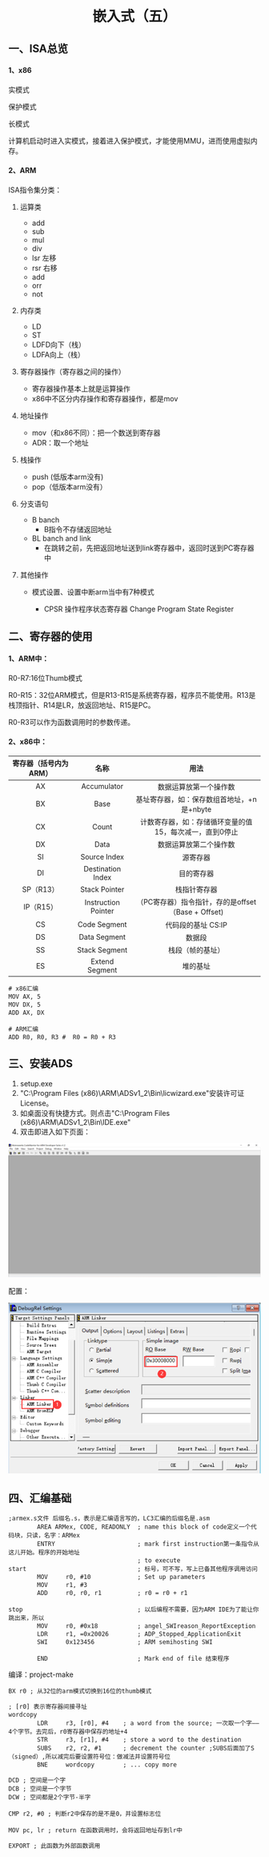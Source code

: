 <h1><center>嵌入式（五）</center></h1>

## 一、ISA总览

#### 1、x86

实模式

保护模式

长模式

计算机启动时进入实模式，接着进入保护模式，才能使用MMU，进而使用虚拟内存。



#### 2、ARM

ISA指令集分类：

1. 运算类

   * add
   * sub
   * mul
   * div
   * lsr 左移
   * rsr 右移
   * add
   * orr
   * not

2. 内存类

   * LD
   * ST
   * LDFD向下（栈）
   * LDFA向上（栈）

3. 寄存器操作（寄存器之间的操作）

   * 寄存器操作基本上就是运算操作
   * x86中不区分内存操作和寄存器操作，都是mov

4. 地址操作

   * mov（和x86不同）：把一个数送到寄存器
   * ADR：取一个地址

5. 栈操作

   * push (低版本arm没有)
   * pop（低版本arm没有）

6. 分支语句

   * B banch
     * B指令不存储返回地址
   * BL banch and link
     * 在跳转之前，先把返回地址送到link寄存器中，返回时送到PC寄存器中

7. 其他操作

   * 模式设置、设置中断arm当中有7种模式

     * CPSR 操作程序状态寄存器 Change Program State Register

     

## 二、寄存器的使用

#### 1、ARM中：

R0-R7:16位Thumb模式

R0-R15：32位ARM模式，但是R13-R15是系统寄存器，程序员不能使用。R13是栈顶指针、R14是LR，放返回地址、R15是PC。

R0-R3可以作为函数调用时的参数传递。



#### 2、x86中：

| 寄存器（括号内为ARM） |        名称         |                          用法                           |
| :-------------------: | :-----------------: | :-----------------------------------------------------: |
|          AX           |     Accumulator     |                 数据运算放第一个操作数                  |
|          BX           |        Base         |       基址寄存器，如：保存数组首地址，+n是+nbyte        |
|          CX           |        Count        | 计数寄存器，如：存储循环变量的值15，每次减一，直到0停止 |
|          DX           |        Data         |                 数据运算放第二个操作数                  |
|          SI           |    Source Index     |                        源寄存器                         |
|          DI           |  Destination Index  |                       目的寄存器                        |
|       SP（R13）       |    Stack Pointer    |                      栈指针寄存器                       |
|       IP（R15）       | Instruction Pointer |   （PC寄存器）指令指针，存的是offset（Base + Offset)    |
|          CS           |    Code Segment     |                   代码段的基址 CS:IP                    |
|          DS           |    Data Segment     |                         数据段                          |
|          SS           |    Stack Segment    |                    栈段（帧的基址）                     |
|          ES           |   Extend Segment    |                        堆的基址                         |

```assembly
# x86汇编
MOV AX, 5
MOV DX, 5
ADD AX, DX

# ARM汇编
ADD R0, R0, R3 #  R0 = R0 + R3
```



## 三、安装ADS

1. setup.exe
2. "C:\Program Files (x86)\ARM\ADSv1_2\Bin\licwizard.exe"安装许可证License。
3. 如桌面没有快捷方式。则点击"C:\Program Files (x86)\ARM\ADSv1_2\Bin\IDE.exe"
4. 双击即进入如下页面：

![image-20220329180130469](https://raw.githubusercontent.com/zrmin/BlogImages/master/images/202203291801766.png)

配置：

![image-20220329181237303](https://raw.githubusercontent.com/zrmin/BlogImages/master/images/202203291812439.png)



## 四、汇编基础

```assembly
;armex.s文件 后缀名.s，表示是汇编语言写的，LC3汇编的后缀名是.asm
        AREA ARMex, CODE, READONLY  ; name this block of code定义一个代码块，只读，名字：ARMex
        ENTRY                       ; mark first instruction第一条指令从这儿开始。程序的开始地址
                                    ; to execute
start								; 标号，可不写，写上已备其他程序调用访问
        MOV     r0, #10             ; Set up parameters
        MOV     r1, #3
        ADD     r0, r0, r1          ; r0 = r0 + r1

stop								; 以后编程不需要，因为ARM IDE为了能让你跳出来，所以
        MOV     r0, #0x18           ; angel_SWIreason_ReportException
        LDR     r1, =0x20026        ; ADP_Stopped_ApplicationExit
        SWI     0x123456            ; ARM semihosting SWI

        END                         ; Mark end of file 结束程序
```

编译：project-make



```assembly
BX r0 ; 从32位的arm模式切换到16位的thumb模式
```



```assembly
; [r0] 表示寄存器间接寻址
wordcopy
        LDR     r3, [r0], #4    ; a word from the source; 一次取一个字——4个字节。去完后，r0寄存器中保存的地址+4
        STR     r3, [r1], #4    ; store a word to the destination
        SUBS    r2, r2, #1      ; decrement the counter ;SUBS后面加了S（signed）,所以减完后要设置符号位：做减法并设置符号位
        BNE     wordcopy        ; ... copy more
```



```assembly
DCD ; 空间是一个字
DCB ; 空间是一个字节
DCW ; 空间都是2个字节-半字

CMP r2, #0 ; 判断r2中保存的是不是0，并设置标志位

MOV pc, lr ; return 在函数调用时，会将返回地址存到lr中
```

```assembly
EXPORT ; 此函数为外部函数调用
```

